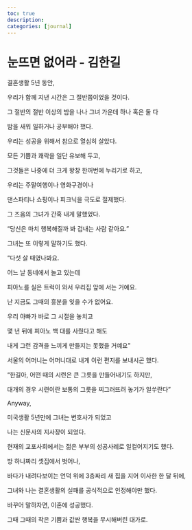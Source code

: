 ```yaml
---
toc: true
description:
categories: [journal]
---
```

# 눈뜨면 없어라 - 김한길

결혼생활 5년 동안,

우리가 함께 지낸 시간은 그 절반쯤이었을 것이다.

그 절반의 절반 이상의 밤을 나나 그녀 가운데 하나 혹은 둘 다

밤을 새워 일하거나 공부해야 했다.

우리는 성공을 위해서 참으로 열심히 살았다.

모든 기쁨과 쾌락을 일단 유보해 두고,

그것들은 나중에 더 크게 왕창 한꺼번에 누리기로 하고,

우리는 주말여행이나 영화구경이나

댄스파티나 쇼핑이나 피크닉을 극도로 절제했다.

그 즈음의 그녀가 간혹 내게 말했었다.

“당신은 마치 행복해질까 봐 겁내는 사람 같아요.”

그녀는 또 이렇게 말하기도 했다.

“다섯 살 때였나봐요.

어느 날 동네에서 놀고 있는데

피아노를 실은 트럭이 와서 우리집 앞에 서는 거예요.

난 지금도 그때의 흥분을 잊을 수가 없어요.

우리 아빠가 바로 그 시절을 놓치고

몇 년 뒤에 피아노 백 대를 사줬다고 해도

내게 그런 감격을 느끼게 만들지는 못했을 거예요”

서울의 어머니는 어머니대로 내게 이런 편지를 보내시곤 했다.

“한길아, 어떤 때의 시련은 큰 그릇을 만들어내기도 하지만,

대개의 경우 시련이란 보통의 그릇을 찌그러뜨려 놓기가 일쑤란다”

Anyway,

미국생활 5년만에 그녀는 변호사가 되었고

나는 신문사의 지사장이 되었다.

현재의 교포사회에서는 젊은 부부의 성공사례로 일컬어지기도 했다.

방 하나짜리 셋집에서 벗어나,

바다가 내려다보이는 언덕 위에 3층짜리 새 집을 지어 이사한 한 달 뒤에,

그녀와 나는 결혼생활의 실패를 공식적으로 인정해야만 했다.

바꾸어 말하자면, 이혼에 성공했다.

그때 그때의 작은 기쁨과 값싼 행복을 무시해버린 대가로.